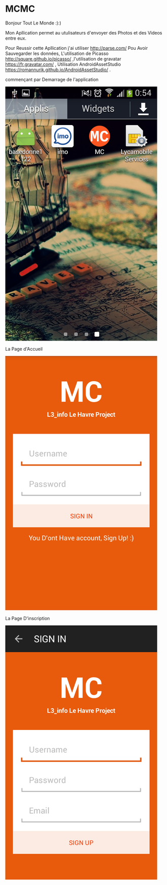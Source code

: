 # MCMC
Bonjour Tout Le Monde :):)

Mon Apllication permet au utulisateurs d'envoyer des Photos et des Videos entre eux.

Pour Reussir cette Apllication j'ai utiliser http://parse.com/ Pou Avoir Sauvegarder les données, L'utilisation de Picasso http://square.github.io/picasso/ ,l'utilisation de gravatar https://fr.gravatar.com/ , Utilisation AndroidAssetStudio https://romannurik.github.io/AndroidAssetStudio/ .

commençant par Demarrage de l'application 


![Demarrage](https://github.com/mouradmamassi/MCMC/blob/master/Presentation/Screenshot_2016-01-29-00-54-07.png)


La Page  d'Accueil 

![Accueil](https://github.com/mouradmamassi/MCMC/blob/master/Presentation/Screenshot_2016-01-27-01-03-32.png)

La Page D'inscription

![Insciption](https://github.com/mouradmamassi/MCMC/blob/master/Presentation/Screenshot_2016-01-27-01-03-42.png)




